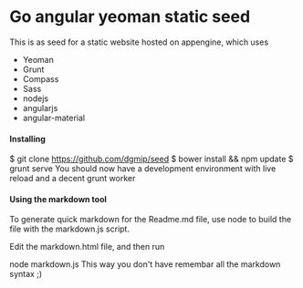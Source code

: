 # Go angular yeoman static seed

This is as seed for a static website hosted on appengine, which uses

* Yeoman
* Grunt
* Compass
* Sass
* nodejs
* angularjs
* angular-material

#### Installing

 $ git clone https://github.com/dgmip/seed  $ bower install && npm update  $ grunt serve You should now have a development environment with live reload and a decent grunt worker

#### Using the markdown tool

To generate quick markdown for the Readme.md file, use node to build the file with the markdown.js script.

Edit the markdown.html file, and then run

 node markdown.js This way you don't have remembar all the markdown syntax ;)

